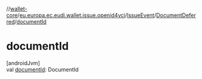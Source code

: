 //[wallet-core](../../../../index.md)/[eu.europa.ec.eudi.wallet.issue.openid4vci](../../index.md)/[IssueEvent](../index.md)/[DocumentDeferred](index.md)/[documentId](document-id.md)

# documentId

[androidJvm]\
val [documentId](document-id.md): DocumentId
